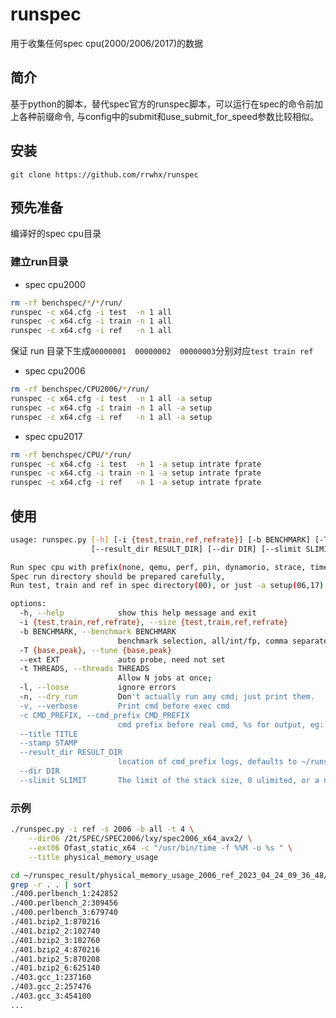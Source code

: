 # runspec
用于收集任何spec cpu(2000/2006/2017)的数据

## 简介
基于python的脚本，替代spec官方的runspec脚本，可以运行在spec的命令前加上各种前缀命令,
与config中的submit和use_submit_for_speed参数比较相似。

## 安装

` git clone https://github.com/rrwhx/runspec `

## 预先准备

编译好的spec cpu目录

### 建立run目录
- spec cpu2000
```bash
rm -rf benchspec/*/*/run/
runspec -c x64.cfg -i test  -n 1 all
runspec -c x64.cfg -i train -n 1 all
runspec -c x64.cfg -i ref   -n 1 all
```
保证 run 目录下生成`00000001  00000002  00000003`分别对应`test train ref`

- spec cpu2006
```bash
rm -rf benchspec/CPU2006/*/run/
runspec -c x64.cfg -i test  -n 1 all -a setup
runspec -c x64.cfg -i train -n 1 all -a setup
runspec -c x64.cfg -i ref   -n 1 all -a setup
```

- spec cpu2017
```bash
rm -rf benchspec/CPU/*/run/
runspec -c x64.cfg -i test  -n 1 -a setup intrate fprate
runspec -c x64.cfg -i train -n 1 -a setup intrate fprate
runspec -c x64.cfg -i ref   -n 1 -a setup intrate fprate
```

## 使用

```bash
usage: runspec.py [-h] [-i {test,train,ref,refrate}] [-b BENCHMARK] [-T {base,peak}] [--ext EXT] [-t THREADS] [-l] [-n] [-v] [-c CMD_PREFIX] [--title TITLE] [--stamp STAMP]
                  [--result_dir RESULT_DIR] [--dir DIR] [--slimit SLIMIT]

Run spec cpu with prefix(none, qemu, perf, pin, dynamorio, strace, time), get log or performance,
Spec run directory should be prepared carefully,
Run test, train and ref in spec directory(00), or just -a setup(06,17), 

options:
  -h, --help            show this help message and exit
  -i {test,train,ref,refrate}, --size {test,train,ref,refrate}
  -b BENCHMARK, --benchmark BENCHMARK
                        benchmark selection, all/int/fp, comma separated items
  -T {base,peak}, --tune {base,peak}
  --ext EXT             auto probe, need not set
  -t THREADS, --threads THREADS
                        Allow N jobs at once;
  -l, --loose           ignore errors
  -n, --dry_run         Don't actually run any cmd; just print them.
  -v, --verbose         Print cmd before exec cmd
  -c CMD_PREFIX, --cmd_prefix CMD_PREFIX
                        cmd prefix before real cmd, %s for output, eg: -c "perf stat -o %s "
  --title TITLE
  --stamp STAMP
  --result_dir RESULT_DIR
                        location of cmd_prefix logs, defaults to ~/runspec_result
  --dir DIR
  --slimit SLIMIT       The limit of the stack size, 0 ulimited, or a number(MB), default: not modified
```

### 示例

```bash
./runspec.py -i ref -s 2006 -b all -t 4 \
    --dir06 /2t/SPEC/SPEC2006/lxy/spec2006_x64_avx2/ \
    --ext06 Ofast_static_x64 -c "/usr/bin/time -f %%M -o %s " \
    --title physical_memory_usage
```
```bash
cd ~/runspec_result/physical_memory_usage_2006_ref_2023_04_24_09_36_48/
grep -r . . | sort
./400.perlbench_1:242852
./400.perlbench_2:309456
./400.perlbench_3:679740
./401.bzip2_1:870216
./401.bzip2_2:102740
./401.bzip2_3:102760
./401.bzip2_4:870216
./401.bzip2_5:870208
./401.bzip2_6:625140
./403.gcc_1:237160
./403.gcc_2:257476
./403.gcc_3:454100
...
```



